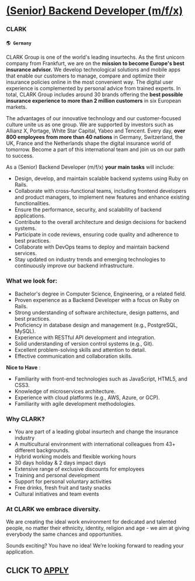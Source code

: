 # [(Senior) Backend Developer (m/f/x)](https://www.remotewlb.com/apply/senior-backend-developer-m-f-x)  
### CLARK  
#### `🌎 Germany`  

CLARK Group is one of the world's leading insurtechs. As the first unicorn company from Frankfurt, we are on the **mission to become Europe's best insurance advisor.** We develop technological solutions and mobile apps that enable our customers to manage, compare and optimize their insurance policies online in the most convenient way. The digital user experience is complemented by personal advice from trained experts. In total, CLARK Group includes around 30 brands offering the **best possible insurance experience to more than 2 million customers** in six European markets.

The advantages of our innovative technology and our customer-focused culture unite us as one group. We are supported by investors such as Allianz X, Portage, White Star Capital, Yabeo and Tencent. Every day, **over 800 employees from more than 40 nations** in Germany, Switzerland, the UK, France and the Netherlands shape the digital insurance world of tomorrow. Become a part of this international team and join us on our path to success.

As a (Senior) Backend Developer (m/f/x) **your main tasks** will include:

  * Design, develop, and maintain scalable backend systems using Ruby on Rails.
  * Collaborate with cross-functional teams, including frontend developers and product managers, to implement new features and enhance existing functionalities.
  * Ensure the performance, security, and scalability of backend applications.
  * Contribute to the overall architecture and design decisions for backend systems.
  * Participate in code reviews, ensuring code quality and adherence to best practices.
  * Collaborate with DevOps teams to deploy and maintain backend services.
  * Stay updated on industry trends and emerging technologies to continuously improve our backend infrastructure.

### What we look for:

  * Bachelor's degree in Computer Science, Engineering, or a related field.
  * Proven experience as a Backend Developer with a focus on Ruby on Rails.
  * Strong understanding of software architecture, design patterns, and best practices.
  * Proficiency in database design and management (e.g., PostgreSQL, MySQL).
  * Experience with RESTful API development and integration.
  * Solid understanding of version control systems (e.g., Git).
  * Excellent problem-solving skills and attention to detail.
  * Effective communication and collaboration skills.

**Nice to Have** :

  * Familiarity with front-end technologies such as JavaScript, HTML5, and CSS3.
  * Knowledge of microservices architecture.
  * Experience with cloud platforms (e.g., AWS, Azure, or GCP).
  * Familiarity with agile development methodologies.

### Why CLARK?

  * You are part of a leading global insurtech and change the insurance industry
  * A multicultural environment with international colleagues from 43+ different backgrounds.
  * Hybrid working models and flexible working hours
  * 30 days holiday & 2 days impact days
  * Extensive range of exclusive discounts for employees
  * Training and personal development
  * Support for personal voluntary activities
  * Free drinks, fresh fruit and tasty snacks
  * Cultural initiatives and team events

### At CLARK we embrace diversity.

We are creating the ideal work environment for dedicated and talented people, no matter their ethnicity, identity, religion and age - we aim at giving everybody the same chances and opportunities.

Sounds exciting? You have no idea! We’re looking forward to reading your application.

  
## CLICK TO [APPLY](https://www.remotewlb.com/apply/senior-backend-developer-m-f-x)

